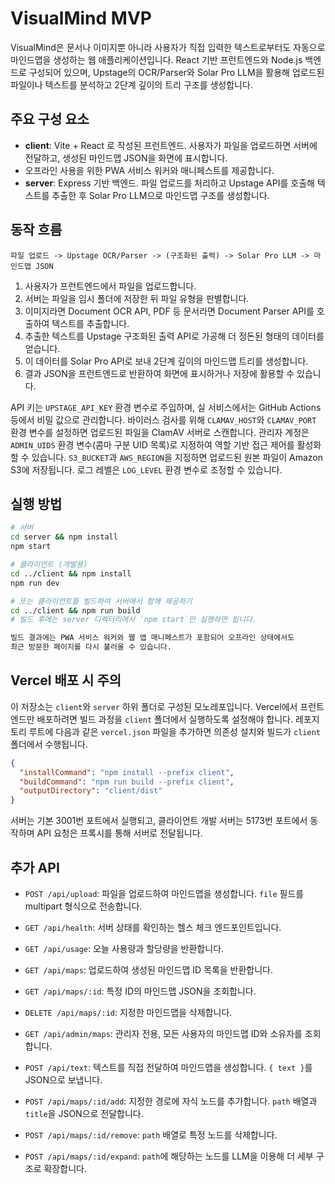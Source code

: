 # VisualMind MVP

VisualMind은 문서나 이미지뿐 아니라 사용자가 직접 입력한 텍스트로부터도 자동으로 마인드맵을 생성하는 웹 애플리케이션입니다. React 기반 프런트엔드와 Node.js 백엔드로 구성되어 있으며, Upstage의 OCR/Parser와 Solar Pro LLM을 활용해 업로드된 파일이나 텍스트를 분석하고 2단계 깊이의 트리 구조를 생성합니다.

## 주요 구성 요소

- **client**: Vite + React 로 작성된 프런트엔드. 사용자가 파일을 업로드하면 서버에 전달하고, 생성된 마인드맵 JSON을 화면에 표시합니다.
- 오프라인 사용을 위한 PWA 서비스 워커와 매니페스트를 제공합니다.
- **server**: Express 기반 백엔드. 파일 업로드를 처리하고 Upstage API를 호출해 텍스트를 추출한 후 Solar Pro LLM으로 마인드맵 구조를 생성합니다.

## 동작 흐름

```
파일 업로드 -> Upstage OCR/Parser -> (구조화된 출력) -> Solar Pro LLM -> 마인드맵 JSON
```

1. 사용자가 프런트엔드에서 파일을 업로드합니다.
2. 서버는 파일을 임시 폴더에 저장한 뒤 파일 유형을 판별합니다.
3. 이미지라면 Document OCR API, PDF 등 문서라면 Document Parser API를 호출하여 텍스트를 추출합니다.
4. 추출한 텍스트를 Upstage 구조화된 출력 API로 가공해 더 정돈된 형태의 데이터를 얻습니다.
5. 이 데이터를 Solar Pro API로 보내 2단계 깊이의 마인드맵 트리를 생성합니다.
6. 결과 JSON을 프런트엔드로 반환하여 화면에 표시하거나 저장에 활용할 수 있습니다.

API 키는 `UPSTAGE_API_KEY` 환경 변수로 주입하며, 실 서비스에서는 GitHub Actions 등에서 비밀 값으로 관리합니다.
바이러스 검사를 위해 `CLAMAV_HOST`와 `CLAMAV_PORT` 환경 변수를 설정하면 업로드된 파일을 ClamAV 서버로 스캔합니다.
관리자 계정은 `ADMIN_UIDS` 환경 변수(콤마 구분 UID 목록)로 지정하여 역할 기반 접근 제어를 활성화할 수 있습니다.
`S3_BUCKET`과 `AWS_REGION`을 지정하면 업로드된 원본 파일이 Amazon S3에 저장됩니다.
로그 레벨은 `LOG_LEVEL` 환경 변수로 조정할 수 있습니다.

## 실행 방법

```bash
# 서버
cd server && npm install
npm start

# 클라이언트 (개발용)
cd ../client && npm install
npm run dev

# 또는 클라이언트를 빌드하여 서버에서 함께 제공하기
cd ../client && npm run build
# 빌드 후에는 server 디렉터리에서 `npm start`만 실행하면 됩니다.

빌드 결과에는 PWA 서비스 워커와 웹 앱 매니페스트가 포함되어 오프라인 상태에서도
최근 방문한 페이지를 다시 불러올 수 있습니다.
```

## Vercel 배포 시 주의

이 저장소는 `client`와 `server` 하위 폴더로 구성된 모노레포입니다. Vercel에서
프런트엔드만 배포하려면 빌드 과정을 `client` 폴더에서 실행하도록 설정해야
합니다. 레포지토리 루트에 다음과 같은 `vercel.json` 파일을 추가하면 의존성
설치와 빌드가 `client` 폴더에서 수행됩니다.

```json
{
  "installCommand": "npm install --prefix client",
  "buildCommand": "npm run build --prefix client",
  "outputDirectory": "client/dist"
}
```

서버는 기본 3001번 포트에서 실행되고, 클라이언트 개발 서버는 5173번 포트에서 동작하며 API 요청은 프록시를 통해 서버로 전달됩니다.

## 추가 API
- `POST /api/upload`: 파일을 업로드하여 마인드맵을 생성합니다. `file` 필드를 multipart 형식으로 전송합니다.

- `GET /api/health`: 서버 상태를 확인하는 헬스 체크 엔드포인트입니다.
- `GET /api/usage`: 오늘 사용량과 할당량을 반환합니다.
- `GET /api/maps`: 업로드하여 생성된 마인드맵 ID 목록을 반환합니다.
- `GET /api/maps/:id`: 특정 ID의 마인드맵 JSON을 조회합니다.
- `DELETE /api/maps/:id`: 지정한 마인드맵을 삭제합니다.
- `GET /api/admin/maps`: 관리자 전용, 모든 사용자의 마인드맵 ID와 소유자를 조회합니다.
- `POST /api/text`: 텍스트를 직접 전달하여 마인드맵을 생성합니다. `{ text }`를 JSON으로 보냅니다.
- `POST /api/maps/:id/add`: 지정한 경로에 자식 노드를 추가합니다. `path` 배열과 `title`을 JSON으로 전달합니다.
- `POST /api/maps/:id/remove`: `path` 배열로 특정 노드를 삭제합니다.
- `POST /api/maps/:id/expand`: `path`에 해당하는 노드를 LLM을 이용해 더 세부 구조로 확장합니다.
